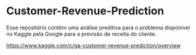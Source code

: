# Customer-Revenue-Prediction
 
Esse repositório contém uma análise preditiva para o problema disponível no Kaggle pela Google para a previsão de receita do cliente.

https://www.kaggle.com/c/ga-customer-revenue-prediction/overview

